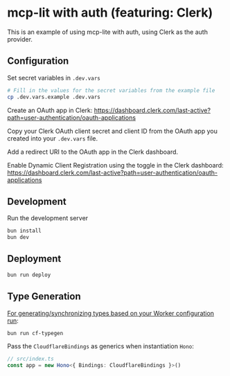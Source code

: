 # mcp-lit with auth (featuring: Clerk)

This is an example of using mcp-lite with auth, using Clerk as the auth provider.

## Configuration

Set secret variables in `.dev.vars`

```sh
# Fill in the values for the secret variables from the example file
cp .dev.vars.example .dev.vars
```

Create an OAuth app in Clerk: https://dashboard.clerk.com/last-active?path=user-authentication/oauth-applications

Copy your Clerk OAuth client secret and client ID from the OAuth app you created into your `.dev.vars` file.

Add a redirect URI to the OAuth app in the Clerk dashboard.

Enable Dynamic Client Registration using the toggle in the Clerk dashboard: https://dashboard.clerk.com/last-active?path=user-authentication/oauth-applications


## Development



Run the development server

```sh
bun install
bun dev
```

## Deployment 

```sh
bun run deploy
```

## Type Generation

[For generating/synchronizing types based on your Worker configuration run](https://developers.cloudflare.com/workers/wrangler/commands/#types):

```sh
bun run cf-typegen
```

Pass the `CloudflareBindings` as generics when instantiation `Hono`:

```ts
// src/index.ts
const app = new Hono<{ Bindings: CloudflareBindings }>()
```
